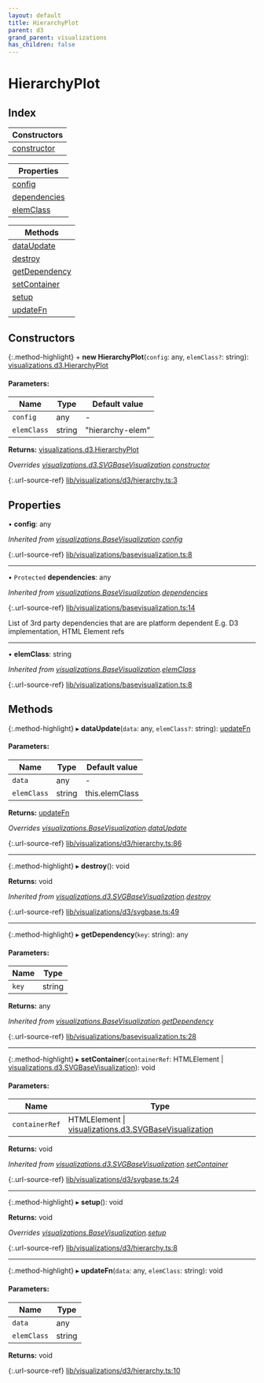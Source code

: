 ```yaml
---
layout: default
title: HierarchyPlot
parent: d3
grand_parent: visualizations
has_children: false
---
```


# HierarchyPlot

## Index

| Constructors |
|-----------|
| [constructor](#constructor) |

| Properties |
|-----------|
| [config](#config) |
| [dependencies](#dependencies) |
| [elemClass](#elemclass) |

| Methods |
|-----------|
| [dataUpdate](#dataupdate) |
| [destroy](#destroy) |
| [getDependency](#getdependency) |
| [setContainer](#setcontainer) |
| [setup](#setup) |
| [updateFn](#updatefn) |

## Constructors

{:.method-highlight}
\+ **new HierarchyPlot**(`config`: any, `elemClass?`: string): [visualizations.d3.HierarchyPlot](../visualizations_d3_hierarchyplot)

#### Parameters:

Name | Type | Default value |
------ | ------ | ------ |
`config` | any | - |
`elemClass` | string | "hierarchy-elem" |

**Returns:** [visualizations.d3.HierarchyPlot](../visualizations_d3_hierarchyplot)

*Overrides [visualizations.d3.SVGBaseVisualization](../visualizations_d3_svgbasevisualization).[constructor](../visualizations_d3_svgbasevisualization#constructor)*

{:.url-source-ref}
[lib/visualizations/d3/hierarchy.ts:3](https://github.com/ascentcore/dataspot/blob/12500c0/lib/visualizations/d3/hierarchy.ts#L3)

## Properties

•  **config**: any

*Inherited from [visualizations.BaseVisualization](../visualizations_basevisualization).[config](../visualizations_basevisualization#config)*

{:.url-source-ref}
[lib/visualizations/basevisualization.ts:8](https://github.com/ascentcore/dataspot/blob/12500c0/lib/visualizations/basevisualization.ts#L8)

___

• `Protected` **dependencies**: any

*Inherited from [visualizations.BaseVisualization](../visualizations_basevisualization).[dependencies](../visualizations_basevisualization#dependencies)*

{:.url-source-ref}
[lib/visualizations/basevisualization.ts:14](https://github.com/ascentcore/dataspot/blob/12500c0/lib/visualizations/basevisualization.ts#L14)

List of 3rd party dependencies that are are platform dependent
E.g. D3 implementation, HTML Element refs

___

•  **elemClass**: string

*Inherited from [visualizations.BaseVisualization](../visualizations_basevisualization).[elemClass](../visualizations_basevisualization#elemclass)*

{:.url-source-ref}
[lib/visualizations/basevisualization.ts:8](https://github.com/ascentcore/dataspot/blob/12500c0/lib/visualizations/basevisualization.ts#L8)

## Methods

{:.method-highlight}
▸ **dataUpdate**(`data`: any, `elemClass?`: string): [updateFn](../visualizations_d3_hierarchyplot#updatefn)

#### Parameters:

Name | Type | Default value |
------ | ------ | ------ |
`data` | any | - |
`elemClass` | string | this.elemClass |

**Returns:** [updateFn](../visualizations_d3_hierarchyplot#updatefn)

*Overrides [visualizations.BaseVisualization](../visualizations_basevisualization).[dataUpdate](../visualizations_basevisualization#dataupdate)*

{:.url-source-ref}
[lib/visualizations/d3/hierarchy.ts:86](https://github.com/ascentcore/dataspot/blob/12500c0/lib/visualizations/d3/hierarchy.ts#L86)

___

{:.method-highlight}
▸ **destroy**(): void

**Returns:** void

*Inherited from [visualizations.d3.SVGBaseVisualization](../visualizations_d3_svgbasevisualization).[destroy](../visualizations_d3_svgbasevisualization#destroy)*

{:.url-source-ref}
[lib/visualizations/d3/svgbase.ts:49](https://github.com/ascentcore/dataspot/blob/12500c0/lib/visualizations/d3/svgbase.ts#L49)

___

{:.method-highlight}
▸ **getDependency**(`key`: string): any

#### Parameters:

Name | Type |
------ | ------ |
`key` | string |

**Returns:** any

*Inherited from [visualizations.BaseVisualization](../visualizations_basevisualization).[getDependency](../visualizations_basevisualization#getdependency)*

{:.url-source-ref}
[lib/visualizations/basevisualization.ts:28](https://github.com/ascentcore/dataspot/blob/12500c0/lib/visualizations/basevisualization.ts#L28)

___

{:.method-highlight}
▸ **setContainer**(`containerRef`: HTMLElement \| [visualizations.d3.SVGBaseVisualization](../visualizations_d3_svgbasevisualization)): void

#### Parameters:

Name | Type |
------ | ------ |
`containerRef` | HTMLElement \| [visualizations.d3.SVGBaseVisualization](../visualizations_d3_svgbasevisualization) |

**Returns:** void

*Inherited from [visualizations.d3.SVGBaseVisualization](../visualizations_d3_svgbasevisualization).[setContainer](../visualizations_d3_svgbasevisualization#setcontainer)*

{:.url-source-ref}
[lib/visualizations/d3/svgbase.ts:24](https://github.com/ascentcore/dataspot/blob/12500c0/lib/visualizations/d3/svgbase.ts#L24)

___

{:.method-highlight}
▸ **setup**(): void

**Returns:** void

*Overrides [visualizations.BaseVisualization](../visualizations_basevisualization).[setup](../visualizations_basevisualization#setup)*

{:.url-source-ref}
[lib/visualizations/d3/hierarchy.ts:8](https://github.com/ascentcore/dataspot/blob/12500c0/lib/visualizations/d3/hierarchy.ts#L8)

___

{:.method-highlight}
▸ **updateFn**(`data`: any, `elemClass`: string): void

#### Parameters:

Name | Type |
------ | ------ |
`data` | any |
`elemClass` | string |

**Returns:** void

{:.url-source-ref}
[lib/visualizations/d3/hierarchy.ts:10](https://github.com/ascentcore/dataspot/blob/12500c0/lib/visualizations/d3/hierarchy.ts#L10)
